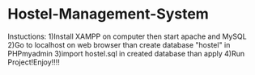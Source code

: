 # Hostel-Management-System

Instuctions:
1)Install XAMPP on computer then start apache and MySQL
2)Go to localhost on web browser than create database "hostel" in PHPmyadmin
3)import hostel.sql in created database than apply
4)Run Project!Enjoy!!!!
